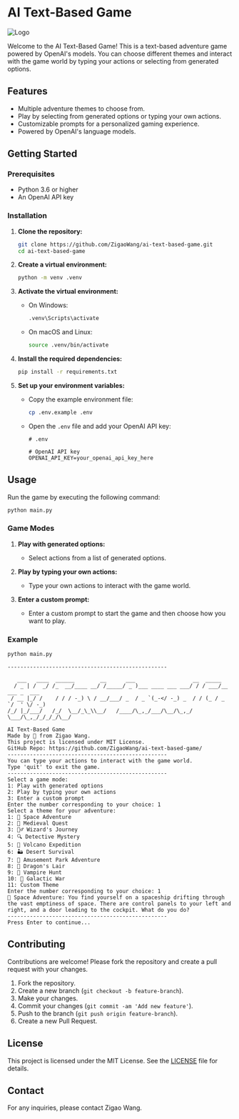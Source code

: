 # AI Text-Based Game

![Logo](path_to_logo_image)

Welcome to the AI Text-Based Game! This is a text-based adventure game powered by OpenAI's models. You can choose different themes and interact with the game world by typing your actions or selecting from generated options.

## Features

- Multiple adventure themes to choose from.
- Play by selecting from generated options or typing your own actions.
- Customizable prompts for a personalized gaming experience.
- Powered by OpenAI's language models.

## Getting Started

### Prerequisites

- Python 3.6 or higher
- An OpenAI API key

### Installation

1. **Clone the repository:**

    ```sh
    git clone https://github.com/ZigaoWang/ai-text-based-game.git
    cd ai-text-based-game
    ```

2. **Create a virtual environment:**

    ```sh
    python -m venv .venv
    ```

3. **Activate the virtual environment:**

    - On Windows:

        ```sh
        .venv\Scripts\activate
        ```

    - On macOS and Linux:

        ```sh
        source .venv/bin/activate
        ```

4. **Install the required dependencies:**

    ```sh
    pip install -r requirements.txt
    ```

5. **Set up your environment variables:**

    - Copy the example environment file:

        ```sh
        cp .env.example .env
        ```

    - Open the `.env` file and add your OpenAI API key:

        ```plaintext
        # .env

        # OpenAI API key
        OPENAI_API_KEY=your_openai_api_key_here
        ```

## Usage

Run the game by executing the following command:

```sh
python main.py
```

### Game Modes

1. **Play with generated options:**
    - Select actions from a list of generated options.

2. **Play by typing your own actions:**
    - Type your own actions to interact with the game world.

3. **Enter a custom prompt:**
    - Enter a custom prompt to start the game and then choose how you want to play.

### Example

```sh
python main.py
```

```
--------------------------------------------------

   ___   ____  ______        __      ___                  __  _____              
  / _ | /  _/ /_  __/____ __/ /_____/ _ )___ ____ ___ ___/ / / ___/__ ___ _  ___ 
 / __ |_/ /    / / / -_) \ / __/___/ _  / _ `(_-</ -_) _  / / (_ / _ `/  ' \/ -_)
/_/ |_/___/   /_/  \__/_\_\\__/   /____/\_,_/___/\__/\_,_/  \___/\_,_/_/_/_/\__/
        
AI Text-Based Game
Made by 💜 from Zigao Wang.
This project is licensed under MIT License.
GitHub Repo: https://github.com/ZigaoWang/ai-text-based-game/
--------------------------------------------------
You can type your actions to interact with the game world.
Type 'quit' to exit the game.
--------------------------------------------------
Select a game mode:
1: Play with generated options
2: Play by typing your own actions
3: Enter a custom prompt
Enter the number corresponding to your choice: 1
Select a theme for your adventure:
1: 🚀 Space Adventure
2: 🏰 Medieval Quest
3: 🧙‍♂️ Wizard's Journey
4: 🔍 Detective Mystery
5: 🌋 Volcano Expedition
6: 🏜️ Desert Survival
7: 🎢 Amusement Park Adventure
8: 🐉 Dragon's Lair
9: 🧛 Vampire Hunt
10: 🌌 Galactic War
11: Custom Theme
Enter the number corresponding to your choice: 1
🚀 Space Adventure: You find yourself on a spaceship drifting through the vast emptiness of space. There are control panels to your left and right, and a door leading to the cockpit. What do you do?
--------------------------------------------------
Press Enter to continue...
```

## Contributing

Contributions are welcome! Please fork the repository and create a pull request with your changes.

1. Fork the repository.
2. Create a new branch (`git checkout -b feature-branch`).
3. Make your changes.
4. Commit your changes (`git commit -am 'Add new feature'`).
5. Push to the branch (`git push origin feature-branch`).
6. Create a new Pull Request.

## License

This project is licensed under the MIT License. See the [LICENSE](LICENSE) file for details.

## Contact

For any inquiries, please contact Zigao Wang.